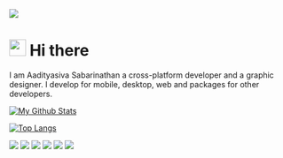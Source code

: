 <img src="https://media.discordapp.net/attachments/811098644589314049/862939711684608021/AW4uXQia9z46AAAAAElFTkSuQmCC.png?width=800&height=240">
<h1><img src="https://emojis.slackmojis.com/emojis/images/1570211625/6611/wave-animated.gif?1570211625" width="30"/> Hi there</h1>
I am Aadityasiva Sabarinathan a cross-platform developer and a graphic designer. I develop for mobile, desktop, web and packages for other developers.


[![My Github Stats](https://github-readme-stats.vercel.app/api?username=aadityasivaS&count_private=true&theme=default&show_icons=true)](https://github.com/aadityasivaS)
</a>

[![Top Langs](https://github-readme-stats.vercel.app/api/top-langs/?username=aadityasivaS&tex&title_color=ffffff&text_color=c9cacc&icon_color=2bbc8a&bg_color=1d1f21&langs_count=4)](https://github.com/aadityasivaS)

<a href="mailto:me@aadityasiva.cf"><img src="https://img.shields.io/badge/EMAIL-me%40aadityasiva.cf-red?style=for-the-badge&logo=gmail"></a>
<a href="https://github.com/aadityasivaS"><img src="https://img.shields.io/badge/GitHub-aadityasivaS-181717?style=for-the-badge&logo=github"></a>
<a href="https://dribbble.com/Aadityasiva"><img src="https://img.shields.io/badge/Dribbble-aadityasiva-EA4C89?style=for-the-badge&logo=dribbble"></a>
<a href="https://stackoverflow.com/users/14481856/aadityasiva-sabarinathan"><img src="https://img.shields.io/badge/Stackoverflow-aadityasiva%20sabarinathan-FE7A16?style=for-the-badge&logo=stackoverflow"></a>
<a href="https://aadityasiva.cf"><img src="https://img.shields.io/badge/Website-aadityasiva.cf-brightgreen?style=for-the-badge"></a>
<a href="https://dev.to/aadityasivas"><img src="https://img.shields.io/badge/dev.to-aadityasiva-0A0A0A?style=for-the-badge&logo=dev.to"></a>
